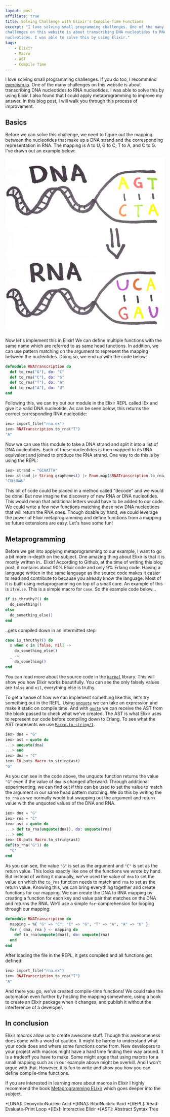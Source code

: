 ```yaml
---
layout: post
affiliate: true
title: Solving Challenge with Elixir's Compile-Time Functions
excerpt: "I love solving small programming challenges. One of the many
challenges on this website is about transcribing DNA nucleotides to RNA
nucleotides. I was able to solve this by using Elixir."
tags:
    - Elixir
    - Macro
    - AST
    - Compile Time
---
```


I love solving small programming challenges. If you do too, I recommend
[exercism.io][1]. One of the many challenges on this website is about transcribing
DNA nucleotides to RNA nucleotides. I was able to solve this by using Elixir. I
also found that I could apply metaprogramming to improve my answer. In this blog
post, I will walk you through this process of improvement.

## Basics

Before we can solve this challenge, we need to figure out the mapping between
the nucleotides that make up a DNA strand and the corresponding representation
in RNA. The mapping is A to U, G to C, T to A, and C to G. I've drawn out an
example below:

![Drawing of DNA string conversion to RNA](/assets/2019-05-01-solving-challenges-with-elixirs-compile-time-function/rna_transcription.jpg)

Now let's implement this in Elixir! We can define multiple functions with the
same name which are referred to as same head functions. In addition, we can use
pattern matching on the argument to represent the mapping between the
nucleotides. Doing so, we end up with the code below:

```elixir
defmodule RNATranscription do
  def to_rna("G"), do: "C"
  def to_rna("C"), do: "G"
  def to_rna("T"), do: "A"
  def to_rna("A"), do: "U"
end
```

Following this, we can try out our module in the Elixir REPL called IEx and give
it a valid DNA nucleotide. As can be seen below, this returns the correct
corresponding RNA nucleotide:

```elixir
iex> import_file("rna.ex")
iex> RNATranscription.to_rna("T")
"A"
```

Now we can use this module to take a DNA strand and split it into a list of DNA
nucleotides. Each of these nucleotides is then mapped to its RNA equivalent and
joined to produce the RNA strand. One way to do this is by using the REPL:

```elixir
iex> strand = "GCAATTA"
iex> strand |> String.graphemes() |> Enum.map(&RNATranscription.to_rna/1) |> Enum.join()
"CGUUAAU"
```

This bit of code could be placed in a method called "decode" and we would be
done! But now imagine the discovery of new RNA or DNA nucleotides. This would
mean that additional letters would have to be added to our code. We could write a
few new functions matching these new DNA nucleotides that will return the RNA
ones. Though doable by hand, we could leverage the power of Elixir
metaprogramming and define functions from a mapping so future extensions are
easy. Let's have some fun!

## Metaprogramming

Before we get into applying metaprogramming to our example, I want to go a bit
more in-depth on the subject. One amazing thing about Elixir is that it is
mostly written in.. Elixir! According to Github, at the time of writing this
blog post, it contains about 90% Elixir code and only 9% Erlang code. Having a
language written in the same language as the source code makes it easier to read
and contribute to because you already know the language. Most of it is built
using metaprogramming on top of a small core. An example of this is `if/else`.
This is a simple macro for `case`. So the example code below...

```elixir
if is_thruthy?() do
  do_something()
else
  do_something_else()
end
```

..gets compiled down in an intermitted step:

```elixir
case is_thruthy?() do
  x when x in [false, nil] ->
    do_something_else()
  _ ->
    do_something()
end
```

You can read more about the source code in the [`Kernel`][2] library. This will
show you how Elixir works beautifully. You can see the only falsely values are
`false` and `nil`, everything else is truthy.

To get a sense of how we can implement something like this, let's try something
out in the REPL. Using [`unquote`][3] we can take an expression and make it
static on compile time. And with [`quote`][4] we can receive the AST from the
block passed to check what we've created. The AST is what Elixir uses to
represent our code before compiling down to Erlang. To see what the AST
represents we use [`Macro.to_string/1`][5].

```elixir
iex> dna = "G"
iex> ast = quote do
...> unquote(dna)
...> end
iex> dna = "C"
iex> IO.puts Macro.to_string(ast)
"G"
```

As you can see in the code above, the unquote function returns the value `"G"`
even if the value of `dna` is changed afterward. Through additional
experimenting, we can find out if this can be used to set the value to match the
argument in our same head pattern matching. We do this by writing the `to_rna`
as we normally would but swapping out the argument and return value with the
unquoted values of the DNA and RNA.

```elixir
iex> dna = "G"
iex> rna = "C"
iex> ast = quote do
...> def to_rna(unquote(dna)), do: unquote(rna)
...> end
iex> IO.puts Macro.to_string(ast)
def(to_rna("G")) do
  "C"
end
```

As you can see, the value `"G"` is set as the argument and `"C"` is set as the
return value. This looks exactly like one of the functions we wrote by hand. But
instead of writing it manually, we've used the value of `dna` to set the value
on which the `to_rna` function needs to match and `rna` to set as the return
value. Knowing this, we can bring everything together and create functions for
our mapping. We can create the DNA to RNA mapping by creating a function for each
key and value pair that matches on the DNA and returns the RNA. We'll use a
simple `for`-comprehension for looping through our mapping:

```elixir
defmodule RNATranscription do
  mapping = %{ "G" => "C", "C" => "G", "T" => "A", "A" => "U" }
  for { dna, rna } <- mapping do
    def to_rna(unquote(dna)), do: unquote(rna)
  end
end
```

After loading the file in the REPL,  it gets compiled and all functions get defined:

```elixir
iex> import_file("rna.ex")
iex> RNATranscription.to_rna("T")
"A"
```

And there you go, we've created compile-time functions! We could take the
automation even further by hosting the mapping somewhere, using a hook to create
an Elixir package when it changes, and publish it without the interference of a
developer.

## In conclusion

Elixir macros allow us to create awesome stuff. Though this awesomeness does come
with a word of caution. It might be harder to understand what your code does and
where some functions come from. New developers to your project with macros might
have a hard time finding their way around. It is a tradeoff you have to make.
Some might argue that using macros for a small mapping such as in our example
above might be overkill. And I won't argue with that. However, it is fun to
write and show you how you can define compile-time functions.

If you are interested in learning more about macros in Elixir I highly recommend
the book [Metaprogramming ELixir][6] which goes deeper into the subject.

*[DNA]: DeoxyriboNucleic Acid
*[RNA]: RiboNucleic Acid
*[REPL]: Read-Evaluate-Print Loop
*[IEx]: Interactive Elixir
*[AST]: Abstract Syntax Tree

[1]: https://exercism.io/
[2]: https://github.com/elixir-lang/elixir/blob/master/lib/elixir/lib/kernel.ex#L3093
[3]: https://hexdocs.pm/elixir/Kernel.SpecialForms.html#unquote/1
[4]: https://hexdocs.pm/elixir/Kernel.SpecialForms.html#quote/2
[5]: https://hexdocs.pm/elixir/Macro.html#to_string/2
[6]: https://amzn.to/2SidqJ9
